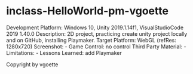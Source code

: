 # inclass-HelloWorld-pm-vgoette
Development Platform: Windows 10, Unity 2019.1.14f1, VisualStudioCode 2019 1.40.0
Description: 2D project, practicing create unity project locally and on GitHub, installing Playmaker.
Target Platform: WebGL (refRes: 1280x720)
Screenshot: -
Game Control: no control
Third Party Material: -
Limitations: -
Lessons Learned: add Playmaker

Copyright by vgoette